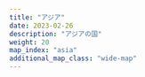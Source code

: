 ```yaml
---
title: "アジア"
date: 2023-02-26
description: "アジアの国"
weight: 20
map_index: "asia"
additional_map_class: "wide-map"
---
```

